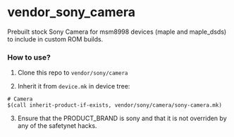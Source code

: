 # vendor_sony_camera

Prebuilt stock Sony Camera for msm8998 devices (maple and maple_dsds) to include in custom ROM builds.

### How to use?

1. Clone this repo to `vendor/sony/camera`

2. Inherit it from `device.mk` in device tree:

```
# Camera
$(call inherit-product-if-exists, vendor/sony/camera/sony-camera.mk)
```

3. Ensure that the PRODUCT_BRAND is sony and that it is not overriden by any of the safetynet hacks.
